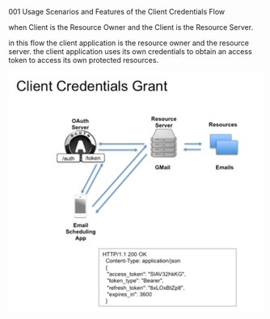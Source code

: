 001 Usage Scenarios and Features of the Client Credentials Flow

when Client is the Resource Owner and the Client is the Resource Server.

in this flow the client application is the resource owner and the resource server. the client application uses its own credentials to obtain an access token to access its own protected resources.

![alt text](image.png)

